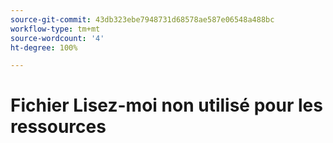 ```yaml
---
source-git-commit: 43db323ebe7948731d68578ae587e06548a488bc
workflow-type: tm+mt
source-wordcount: '4'
ht-degree: 100%

---
```

# Fichier Lisez-moi non utilisé pour les ressources
